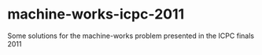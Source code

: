 # machine-works-icpc-2011
Some solutions for the machine-works problem presented in the ICPC finals 2011 
